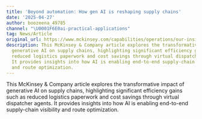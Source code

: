 ```yaml
---
title: 'Beyond automation: How gen AI is reshaping supply chains'
date: '2025-04-27'
author: boozeena_49785
channel: "\U0001F6E0ai-practical-applications"
tag: News/Article
original_url: https://www.mckinsey.com/capabilities/operations/our-insights/beyond-automation-how-gen-ai-is-reshaping-supply-chains
description: This McKinsey & Company article explores the transformative impact of
  generative AI on supply chains, highlighting significant efficiency gains such as
  reduced logistics paperwork and cost savings through virtual dispatcher agents.
  It provides insights into how AI is enabling end-to-end supply-chain visibility
  and route optimization.
---
```


This McKinsey & Company article explores the transformative impact of generative AI on supply chains, highlighting significant efficiency gains such as reduced logistics paperwork and cost savings through virtual dispatcher agents. It provides insights into how AI is enabling end-to-end supply-chain visibility and route optimization.